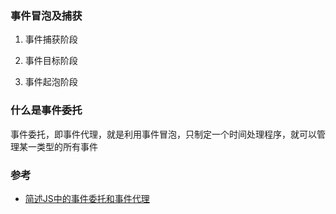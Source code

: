 
### 事件冒泡及捕获

1. 事件捕获阶段

2. 事件目标阶段

3. 事件起泡阶段

### 什么是事件委托
事件委托，即事件代理，就是利用事件冒泡，只制定一个时间处理程序，就可以管理某一类型的所有事件


### 参考
- [简述JS中的事件委托和事件代理](https://www.jianshu.com/p/a77d8928c5c9)